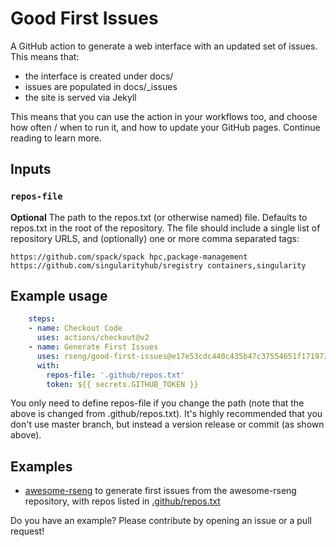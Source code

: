 # Good First Issues

A GitHub action to generate a web interface with an updated set of issues. This means that:

 - the interface is created under docs/
 - issues are populated in docs/_issues
 - the site is served via Jekyll

This means that you can use the action in your workflows too,
and choose how often / when to run it, and how to update your GitHub pages.
Continue reading to learn more.

## Inputs

### `repos-file`

**Optional** The path to the repos.txt (or otherwise named) file. 
Defaults to repos.txt in the root of the repository.
The file should include a single list
of repository URLS, and (optionally) one or more comma separated tags:

```
https://github.com/spack/spack hpc,package-management
https://github.com/singularityhub/sregistry containers,singularity
```

## Example usage

```yaml
    steps:
    - name: Checkout Code
      uses: actions/checkout@v2
    - name: Generate First Issues
      uses: rseng/good-first-issues@e17e53cdc440c435b47c37554651f17197399f9b
      with:
        repos-file: '.github/repos.txt'
        token: ${{ secrets.GITHUB_TOKEN }}
```

You only need to define repos-file if you change the path (note that the above is changed from .github/repos.txt). It's
highly recommended that you don't use master branch, but instead
a version release or commit (as shown above).

## Examples

 - [awesome-rseng](https://github.com/rseng/awesome-rseng/blob/master/.github/workflows/generate-first-issues.yml) to generate first issues from the awesome-rseng repository, with repos listed in [.github/repos.txt](https://github.com/rseng/awesome-rseng/blob/master/.github/repos.txt)

Do you have an example? Please contribute by opening an issue or a pull request!
